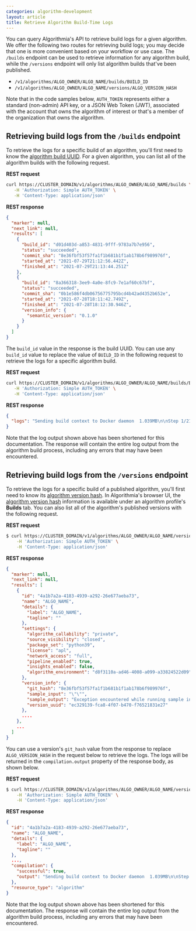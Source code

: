 ```yaml
---
categories: algorithm-development
layout: article
title: Retrieve Algorithm Build-Time Logs
---
```


You can query Algorithmia's API to retrieve build logs for a given algorithm. We offer the following two routes for retrieving build logs; you may decide that one is more convenient based on your workflow or use case. The `/builds` endpoint can be used to retrieve information for any algorithm build, while the `/versions` endpoint will only list algorithm builds that've been published.

*   `/v1/algorithms/ALGO_OWNER/ALGO_NAME/builds/BUILD_ID`
*   `/v1/algorithms/ALGO_OWNER/ALGO_NAME/versions/ALGO_VERSION_HASH`

Note that in the code samples below, `AUTH_TOKEN` represents either a standard (non-admin) API key, or a JSON Web Token (JWT), associated with the account that owns the algorithm of interest or that's a member of the organization that owns the algorithm.

Retrieving build logs from the `/builds` endpoint
-------------------------------------------------

To retrieve the logs for a specific build of an algorithm, you'll first need to know the [algorithm build UUID](/developers/glossary#algorithm-build-uuid). For a given algorithm, you can list all of the algorithm builds with the following request.

**REST request**

```bash
curl https://CLUSTER_DOMAIN/v1/algorithms/ALGO_OWNER/ALGO_NAME/builds \
   -H 'Authorization: Simple AUTH_TOKEN' \
   -H 'Content-Type: application/json'
```

**REST response**

```json
{
  "marker": null,
  "next_link": null,
  "results": [
    {
      "build_id": "d01d403d-a853-4831-9fff-9783a7b7e956",
      "status": "succeeded",
      "commit_sha": "8e36fbf53f57fa1f1b681b1f1ab178b6f989976f",
      "started_at": "2021-07-29T21:12:56.442Z",
      "finished_at": "2021-07-29T21:13:44.251Z"
    },
    {
      "build_id": "8a366318-3ee9-4a0e-8fc9-7e1af60c67bf",
      "status": "succeeded",
      "commit_sha": "0b1e586f4db06756775795bcd4b42ad4352b652e",
      "started_at": "2021-07-28T18:11:42.749Z",
      "finished_at": "2021-07-28T18:12:30.946Z",
      "version_info": {
        "semantic_version": "0.1.0"
      }
    }
  ]
}
```

The `build_id` value in the response is the build UUID. You can use any `build_id` value to replace the value of `BUILD_ID` in the following request to retrieve the logs for a specific algorithm build.

**REST request**

```bash
curl https://CLUSTER_DOMAIN/v1/algorithms/ALGO_OWNER/ALGO_NAME/builds/BUILD_ID/logs \
   -H 'Authorization: Simple AUTH_TOKEN' \
   -H 'Content-Type: application/json'
```

**REST response**

```json
{
  "logs": "Sending build context to Docker daemon  1.039MB\n\nStep 1/21 : FROM hub.CLUSTER_DOMAIN/algorithmiahq/langpack-builder:d8f3110a-ad46-4008-a099-a33824522d09 as builder\nd8f3110a-ad46-4008-a099-a33824522d09: Pulling from algorithmiahq/langpack-builder\n83ee3a23efb7: Already exists\n...\nDeleted: sha256:b270ba38027a1071cd8077373357e220d8bf55c2199c1cce574a76a411b11e73\nDeleted: sha256:866ca1d71d949043729ec119130ac3e1785fae8ae3a6c1b3193ddfbc9be7a0dc"
}
```

Note that the log output shown above has been shortened for this documentation. The response will contain the entire log output from the algorithm build process, including any errors that may have been encountered.

## Retrieving build logs from the `/versions` endpoint

To retrieve the logs for a specific build of a published algorithm, you'll first need to know its [algorithm version hash](/developers/glossary#algorithm-version-hash). In Algorithmia's browser UI, the [algorithm version hash](/developers/glossary#algorithm-version-hash) information is available under an algorithm profile's **Builds** tab. You can also list all of the algorithm's published versions with the following request.

**REST request**

```bash
$ curl https://CLUSTER_DOMAIN/v1/algorithms/ALGO_OWNER/ALGO_NAME/versions \
    -H 'Authorization: Simple AUTH_TOKEN' \
    -H 'Content-Type: application/json'
```
**REST response**

```json
{
  "marker": null,
  "next_link": null,
  "results": [
    {
      "id": "4a1b7a2a-4183-4939-a292-26e677aeba73",
      "name": "ALGO_NAME",
      "details": {
        "label": "ALGO_NAME",
        "tagline": ""
      },
      "settings": {
        "algorithm_callability": "private",
        "source_visibility": "closed",
        "package_set": "python39",
        "license": "apl",
        "network_access": "full",
        "pipeline_enabled": true,
        "insights_enabled": false,
        "algorithm_environment": "d8f3110a-ad46-4008-a099-a33824522d09"
      },
      "version_info": {
        "git_hash": "8e36fbf53f57fa1f1b681b1f1ab178b6f989976f",
        "sample_input": "\"\"",
        "sample_output": "Exception encountered while running sample input",
        "version_uuid": "ec329139-fca8-4f07-b470-f76521831e27"
      },
      ....
    },
    ...
  ]
}
```

You can use a version's `git_hash` value from the response to replace `ALGO_VERSION_HASH` in the request below to retrieve the logs. The logs will be returned in the `compilation.output` property of the response body, as shown below.

**REST request**

```bash
$ curl https://CLUSTER_DOMAIN/v1/algorithms/ALGO_OWNER/ALGO_NAME/versions/ALGO_VERSION_HASH \
    -H 'Authorization: Simple AUTH_TOKEN' \
    -H 'Content-Type: application/json'
```

**REST response**

```json
{
  "id": "4a1b7a2a-4183-4939-a292-26e677aeba73",
  "name": "ALGO_NAME",
  "details": {
    "label": "ALGO_NAME",
    "tagline": ""
  },
  ...,
  "compilation": {
    "successful": true,
    "output": "Sending build context to Docker daemon  1.039MB\n\nStep 1/21 : FROM hub.CLUSTER_DOMAIN/algorithmiahq/langpack-builder:d8f3110a-ad46-4008-a099-a33824522d09 as builder\nd8f3110a-ad46-4008-a099-a33824522d09: Pulling from algorithmiahq/langpack-builder\n83ee3a23efb7: Already exists\n...\nDeleted: sha256:b270ba38027a1071cd8077373357e220d8bf55c2199c1cce574a76a411b11e73\nDeleted: sha256:866ca1d71d949043729ec119130ac3e1785fae8ae3a6c1b3193ddfbc9be7a0dc"
  },
  "resource_type": "algorithm"
}
```

Note that the log output shown above has been shortened for this documentation. The response will contain the entire log output from the algorithm build process, including any errors that may have been encountered.